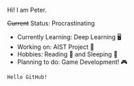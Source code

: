 Hi! I am Peter.

~~Current~~ Status: Procrastinating

* Currently Learning: Deep Learning :desktop_computer:
* Working on: AIST Project :memo:
* Hobbies: Reading :book: and Sleeping :sleeping_bed:
* Planning to do: Game Development! :video_game:

`Hello GitHub!`
